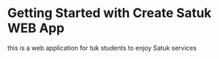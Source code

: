 # Getting Started with Create Satuk WEB  App

this is a web application for tuk students to enjoy Satuk services

